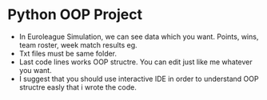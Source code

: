# Python OOP Project
* In Euroleague Simulation, we can see data which you want. Points, wins, team roster, week match results eg.
* Txt files must be same folder.
* Last code lines works OOP structre. You can edit just like me whatever you want.
* I suggest that you should use interactive IDE in order to understand OOP structre easly that i wrote the code. 
